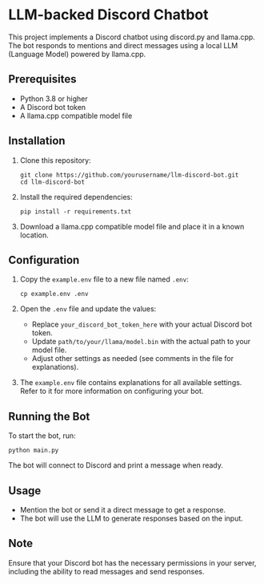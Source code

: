 # LLM-backed Discord Chatbot

This project implements a Discord chatbot using discord.py and llama.cpp. The bot responds to mentions and direct messages using a local LLM (Language Model) powered by llama.cpp.

## Prerequisites

- Python 3.8 or higher
- A Discord bot token
- A llama.cpp compatible model file

## Installation

1. Clone this repository:
   ```
   git clone https://github.com/yourusername/llm-discord-bot.git
   cd llm-discord-bot
   ```

2. Install the required dependencies:
   ```
   pip install -r requirements.txt
   ```

3. Download a llama.cpp compatible model file and place it in a known location.

## Configuration

1. Copy the `example.env` file to a new file named `.env`:
   ```
   cp example.env .env
   ```

2. Open the `.env` file and update the values:
   - Replace `your_discord_bot_token_here` with your actual Discord bot token.
   - Update `path/to/your/llama/model.bin` with the actual path to your model file.
   - Adjust other settings as needed (see comments in the file for explanations).

3. The `example.env` file contains explanations for all available settings. Refer to it for more information on configuring your bot.

## Running the Bot

To start the bot, run:

```
python main.py
```

The bot will connect to Discord and print a message when ready.

## Usage

- Mention the bot or send it a direct message to get a response.
- The bot will use the LLM to generate responses based on the input.

## Note

Ensure that your Discord bot has the necessary permissions in your server, including the ability to read messages and send responses.
